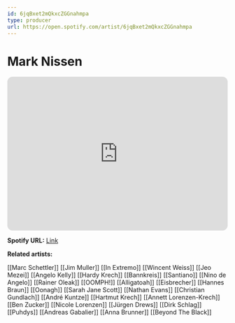 ```yaml
---
id: 6jqBxet2mQkxcZGGnahmpa
type: producer
url: https://open.spotify.com/artist/6jqBxet2mQkxcZGGnahmpa
---
```

# Mark Nissen

<iframe style="border-radius:12px" src="https://open.spotify.com/embed/artist/6jqBxet2mQkxcZGGnahmpa" width="100%" height="352" frameBorder="0" allowfullscreen="" allow="autoplay; clipboard-write; encrypted-media; fullscreen; picture-in-picture" loading="lazy"></iframe>

**Spotify URL:** [Link](https://open.spotify.com/artist/6jqBxet2mQkxcZGGnahmpa)

**Related artists:**

[[Marc Schettler]]
[[Jim Muller]]
[[In Extremo]]
[[Wincent Weiss]]
[[Jeo Mezei]]
[[Angelo Kelly]]
[[Hardy Krech]]
[[Bannkreis]]
[[Santiano]]
[[Nino de Angelo]]
[[Rainer Oleak]]
[[OOMPH!]]
[[Alligatoah]]
[[Eisbrecher]]
[[Hannes Braun]]
[[Oonagh]]
[[Sarah Jane Scott]]
[[Nathan Evans]]
[[Christian Gundlach]]
[[André Kuntze]]
[[Hartmut Krech]]
[[Annett Lorenzen-Krech]]
[[Ben Zucker]]
[[Nicole Lorenzen]]
[[Jürgen Drews]]
[[Dirk Schlag]]
[[Puhdys]]
[[Andreas Gabalier]]
[[Anna Brunner]]
[[Beyond The Black]]
